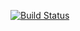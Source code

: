 [![Build Status](https://travis-ci.org/brandonLi8/sim-core.svg?branch=master)](https://travis-ci.org/brandonLi8/sim-core)
